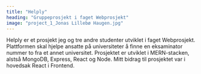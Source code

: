 ```yaml
---
title: "Helply"
heading: "Gruppeprosjekt i faget Webprosjekt"
image: "project_1_Jonas Lillebø Haugen.jpg"
---
```


Helply er et prosjekt jeg og tre andre studenter utviklet i faget Webprosjekt. Plattformen skal hjelpe ansatte på universiteter å finne en eksaminator nummer to fra et annet universitet. Prosjektet er utviklet i MERN-stacken, alstså MongoDB, Express, React og Node. Mitt bidrag til prosjektet var i hovedsak React i Frontend.
